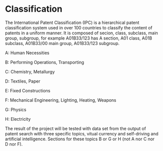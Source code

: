 # Classification
The International Patent Classification (IPC) is a hierarchical patent classification system used in over 100 countries to classify the content of patents in a uniform manner.
It is composed of secion, class, subclass, main group, subgroup, for example A01B33/123 has A section, A01 class, A01B subclass, A01B33/00 main group, A01B33/123 subgroup.

A: Human Necessities

B: Performing Operations, Transporting

C: Chemistry, Metallurgy

D: Textiles, Paper

E: Fixed Constructions

F: Mechanical Engineering, Lighting, Heating, Weapons

G: Physics

H: Electricity

The result of the project will be tested with data set from the output of patent search with three specific topics, vitual currency and self-driving and artificial intelligence.
Sections for these topics B or G or H (not A nor C nor D nor F).
